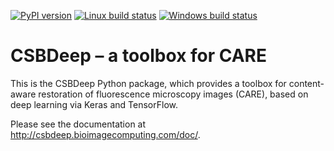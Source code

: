[![PyPI version](https://badge.fury.io/py/csbdeep.svg)](https://pypi.org/project/csbdeep)
[![Linux build status](https://travis-ci.com/CSBDeep/CSBDeep.svg?branch=master)](https://travis-ci.com/CSBDeep/CSBDeep)
[![Windows build status](https://ci.appveyor.com/api/projects/status/xbl32vudixshj990/branch/master?svg=true)](https://ci.appveyor.com/project/UweSchmidt/csbdeep-c2jtk)

# CSBDeep – a toolbox for CARE

This is the CSBDeep Python package, which provides a toolbox for content-aware restoration of fluorescence microscopy images (CARE), based on deep learning via Keras and TensorFlow.

Please see the documentation at http://csbdeep.bioimagecomputing.com/doc/.
